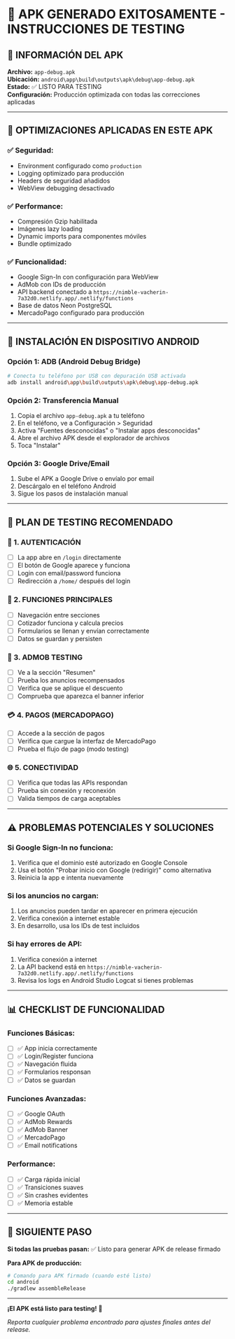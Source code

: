 # 🚀 APK GENERADO EXITOSAMENTE - INSTRUCCIONES DE TESTING

## 📱 INFORMACIÓN DEL APK

**Archivo:** `app-debug.apk`  
**Ubicación:** `android\app\build\outputs\apk\debug\app-debug.apk`  
**Estado:** ✅ LISTO PARA TESTING  
**Configuración:** Producción optimizada con todas las correcciones aplicadas  

---

## 🔧 OPTIMIZACIONES APLICADAS EN ESTE APK

### ✅ Seguridad:
- Environment configurado como `production`
- Logging optimizado para producción
- Headers de seguridad añadidos
- WebView debugging desactivado

### ✅ Performance:
- Compresión Gzip habilitada
- Imágenes lazy loading
- Dynamic imports para componentes móviles
- Bundle optimizado

### ✅ Funcionalidad:
- Google Sign-In con configuración para WebView
- AdMob con IDs de producción
- API backend conectado a `https://nimble-vacherin-7a32d0.netlify.app/.netlify/functions`
- Base de datos Neon PostgreSQL
- MercadoPago configurado para producción

---

## 📲 INSTALACIÓN EN DISPOSITIVO ANDROID

### Opción 1: ADB (Android Debug Bridge)
```bash
# Conecta tu teléfono por USB con depuración USB activada
adb install android\app\build\outputs\apk\debug\app-debug.apk
```

### Opción 2: Transferencia Manual
1. Copia el archivo `app-debug.apk` a tu teléfono
2. En el teléfono, ve a Configuración > Seguridad
3. Activa "Fuentes desconocidas" o "Instalar apps desconocidas"
4. Abre el archivo APK desde el explorador de archivos
5. Toca "Instalar"

### Opción 3: Google Drive/Email
1. Sube el APK a Google Drive o envíalo por email
2. Descárgalo en el teléfono Android
3. Sigue los pasos de instalación manual

---

## 🧪 PLAN DE TESTING RECOMENDADO

### 🔑 1. AUTENTICACIÓN
- [ ] La app abre en `/login` directamente
- [ ] El botón de Google aparece y funciona
- [ ] Login con email/password funciona
- [ ] Redirección a `/home/` después del login

### 📱 2. FUNCIONES PRINCIPALES
- [ ] Navegación entre secciones
- [ ] Cotizador funciona y calcula precios
- [ ] Formularios se llenan y envían correctamente
- [ ] Datos se guardan y persisten

### 🎯 3. ADMOB TESTING
- [ ] Ve a la sección "Resumen"
- [ ] Prueba los anuncios recompensados
- [ ] Verifica que se aplique el descuento
- [ ] Comprueba que aparezca el banner inferior

### 💳 4. PAGOS (MERCADOPAGO)
- [ ] Accede a la sección de pagos
- [ ] Verifica que cargue la interfaz de MercadoPago
- [ ] Prueba el flujo de pago (modo testing)

### 🌐 5. CONECTIVIDAD
- [ ] Verifica que todas las APIs respondan
- [ ] Prueba sin conexión y reconexión
- [ ] Valida tiempos de carga aceptables

---

## ⚠️ PROBLEMAS POTENCIALES Y SOLUCIONES

### Si Google Sign-In no funciona:
1. Verifica que el dominio esté autorizado en Google Console
2. Usa el botón "Probar inicio con Google (redirigir)" como alternativa
3. Reinicia la app e intenta nuevamente

### Si los anuncios no cargan:
1. Los anuncios pueden tardar en aparecer en primera ejecución
2. Verifica conexión a internet estable
3. En desarrollo, usa los IDs de test incluidos

### Si hay errores de API:
1. Verifica conexión a internet
2. La API backend está en `https://nimble-vacherin-7a32d0.netlify.app/.netlify/functions`
3. Revisa los logs en Android Studio Logcat si tienes problemas

---

## 📊 CHECKLIST DE FUNCIONALIDAD

### Funciones Básicas:
- [ ] ✅ App inicia correctamente
- [ ] ✅ Login/Register funciona
- [ ] ✅ Navegación fluida
- [ ] ✅ Formularios responsan
- [ ] ✅ Datos se guardan

### Funciones Avanzadas:
- [ ] ✅ Google OAuth
- [ ] ✅ AdMob Rewards
- [ ] ✅ AdMob Banner
- [ ] ✅ MercadoPago
- [ ] ✅ Email notifications

### Performance:
- [ ] ✅ Carga rápida inicial
- [ ] ✅ Transiciones suaves
- [ ] ✅ Sin crashes evidentes
- [ ] ✅ Memoria estable

---

## 🎯 SIGUIENTE PASO

**Si todas las pruebas pasan:** ✅ Listo para generar APK de release firmado

**Para APK de producción:**
```bash
# Comando para APK firmado (cuando esté listo)
cd android
./gradlew assembleRelease
```

---

**¡El APK está listo para testing! 🚀**

*Reporta cualquier problema encontrado para ajustes finales antes del release.*
